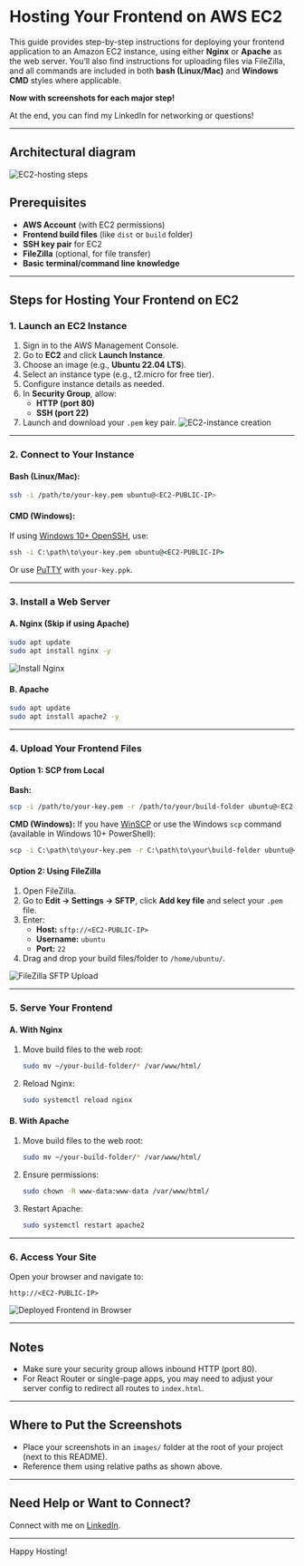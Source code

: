 # Hosting Your Frontend on AWS EC2

This guide provides step-by-step instructions for deploying your frontend application to an Amazon EC2 instance, using either **Nginx** or **Apache** as the web server. You’ll also find instructions for uploading files via FileZilla, and all commands are included in both **bash (Linux/Mac)** and **Windows CMD** styles where applicable.

**Now with screenshots for each major step!**

At the end, you can find my LinkedIn for networking or questions!

---

## Architectural diagram
  ![EC2-hosting steps ](./images/diagram.png)

## Prerequisites

- **AWS Account** (with EC2 permissions)
- **Frontend build files** (like `dist` or `build` folder)
- **SSH key pair** for EC2
- **FileZilla** (optional, for file transfer)
- **Basic terminal/command line knowledge**

---

## Steps for Hosting Your Frontend on EC2

### 1. Launch an EC2 Instance

1. Sign in to the AWS Management Console.
2. Go to **EC2** and click **Launch Instance**.
3. Choose an image (e.g., **Ubuntu 22.04 LTS**).
4. Select an instance type (e.g., t2.micro for free tier).
5. Configure instance details as needed.
6. In **Security Group**, allow:
    - **HTTP (port 80)**
    - **SSH (port 22)**
7. Launch and download your `.pem` key pair.
   ![EC2-instance creation ](./images/ec2-creation.png)

---

### 2. Connect to Your Instance

#### **Bash (Linux/Mac):**
```bash
ssh -i /path/to/your-key.pem ubuntu@<EC2-PUBLIC-IP>
```

#### **CMD (Windows):**
If using [Windows 10+ OpenSSH](https://docs.microsoft.com/en-us/windows-server/administration/openssh/openssh_install_firstuse), use:
```cmd
ssh -i C:\path\to\your-key.pem ubuntu@<EC2-PUBLIC-IP>
```
Or use [PuTTY](https://www.putty.org/) with `your-key.ppk`.


---

### 3. Install a Web Server

#### **A. Nginx (Skip if using Apache)**
```bash
sudo apt update
sudo apt install nginx -y
```
![Install Nginx](./images/nginx.png)

#### **B. Apache**
```bash
sudo apt update
sudo apt install apache2 -y
```


---

### 4. Upload Your Frontend Files

#### Option 1: **SCP from Local**

**Bash:**
```bash
scp -i /path/to/your-key.pem -r /path/to/your/build-folder ubuntu@<EC2-PUBLIC-IP>:/home/ubuntu/
```

**CMD (Windows):**
If you have [WinSCP](https://winscp.net/) or use the Windows `scp` command (available in Windows 10+ PowerShell):
```cmd
scp -i C:\path\to\your-key.pem -r C:\path\to\your\build-folder ubuntu@<EC2-PUBLIC-IP>:/home/ubuntu/
```


#### Option 2: **Using FileZilla**

1. Open FileZilla.
2. Go to **Edit → Settings → SFTP**, click **Add key file** and select your `.pem` file.
3. Enter:
    - **Host:** `sftp://<EC2-PUBLIC-IP>`
    - **Username:** `ubuntu`
    - **Port:** `22`
4. Drag and drop your build files/folder to `/home/ubuntu/`.

![FileZilla SFTP Upload](images/fillzilla.png)

---

### 5. Serve Your Frontend

#### **A. With Nginx**

1. Move build files to the web root:
    ```bash
    sudo mv ~/your-build-folder/* /var/www/html/
    ```
2. Reload Nginx:
    ```bash
    sudo systemctl reload nginx
    ```


#### **B. With Apache**

1. Move build files to the web root:
    ```bash
    sudo mv ~/your-build-folder/* /var/www/html/
    ```
2. Ensure permissions:
    ```bash
    sudo chown -R www-data:www-data /var/www/html/
    ```
3. Restart Apache:
    ```bash
    sudo systemctl restart apache2
    ```
---

### 6. Access Your Site

Open your browser and navigate to:
```
http://<EC2-PUBLIC-IP>
```
![Deployed Frontend in Browser](images/result.png)

---

## Notes

- Make sure your security group allows inbound HTTP (port 80).
- For React Router or single-page apps, you may need to adjust your server config to redirect all routes to `index.html`.

---

## Where to Put the Screenshots

- Place your screenshots in an `images/` folder at the root of your project (next to this README).
- Reference them using relative paths as shown above.

---

## Need Help or Want to Connect?

Connect with me on [LinkedIn](https://www.linkedin.com/in/zahida-parveen-73a446347/).

---

Happy Hosting!